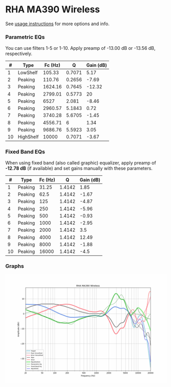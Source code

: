 # RHA MA390 Wireless
See [usage instructions](https://github.com/jaakkopasanen/AutoEq#usage) for more options and info.

### Parametric EQs
You can use filters 1-5 or 1-10. Apply preamp of -13.00 dB or -13.56 dB, respectively.

|   # | Type      |   Fc (Hz) |      Q |   Gain (dB) |
|-----|-----------|-----------|--------|-------------|
|   1 | LowShelf  |    105.33 | 0.7071 |        5.17 |
|   2 | Peaking   |    110.76 | 0.2656 |       -7.69 |
|   3 | Peaking   |   1624.16 | 0.7645 |      -12.32 |
|   4 | Peaking   |   2799.01 | 0.5773 |       20    |
|   5 | Peaking   |   6527    | 2.081  |       -8.46 |
|   6 | Peaking   |   2960.57 | 5.1843 |        0.72 |
|   7 | Peaking   |   3740.28 | 5.6705 |       -1.45 |
|   8 | Peaking   |   4556.71 | 6      |        1.34 |
|   9 | Peaking   |   9686.76 | 5.5923 |        3.05 |
|  10 | HighShelf |  10000    | 0.7071 |       -3.67 |

### Fixed Band EQs
When using fixed band (also called graphic) equalizer, apply preamp of **-12.78 dB** (if available) and set gains manually with these parameters.

|   # | Type    |   Fc (Hz) |      Q |   Gain (dB) |
|-----|---------|-----------|--------|-------------|
|   1 | Peaking |     31.25 | 1.4142 |        1.85 |
|   2 | Peaking |     62.5  | 1.4142 |       -1.67 |
|   3 | Peaking |    125    | 1.4142 |       -4.87 |
|   4 | Peaking |    250    | 1.4142 |       -5.96 |
|   5 | Peaking |    500    | 1.4142 |       -0.93 |
|   6 | Peaking |   1000    | 1.4142 |       -2.95 |
|   7 | Peaking |   2000    | 1.4142 |        3.5  |
|   8 | Peaking |   4000    | 1.4142 |       12.49 |
|   9 | Peaking |   8000    | 1.4142 |       -1.88 |
|  10 | Peaking |  16000    | 1.4142 |       -4.5  |

### Graphs
![](./RHA%20MA390%20Wireless.png)
